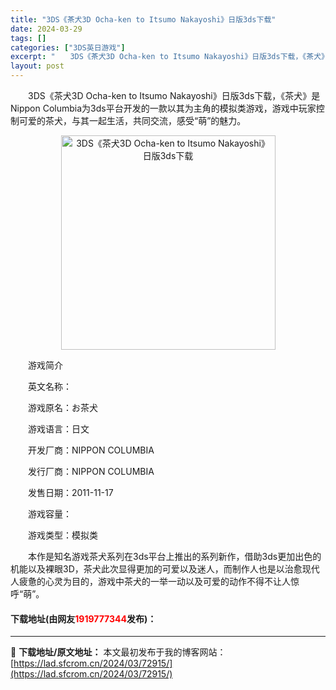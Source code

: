 ```yaml
---
title: "3DS《茶犬3D Ocha-ken to Itsumo Nakayoshi》日版3ds下载"
date: 2024-03-29
tags: []
categories: ["3DS英日游戏"]
excerpt: "　　3DS《茶犬3D Ocha-ken to Itsumo Nakayoshi》日版3ds下载，《茶犬》是Nippon Columbia为3ds平台开发的一款以其为主角的模拟类游戏，游戏中玩家控制可爱的茶犬，与其一起生活，共同交流，感受&ldquo;萌&rdquo;的魅力。 　　游戏简介 　　英文名&hellip;"
layout: post
---
```


 <p>　　3DS《茶犬3D Ocha-ken to Itsumo Nakayoshi》日版3ds下载，《茶犬》是Nippon Columbia为3ds平台开发的一款以其为主角的模拟类游戏，游戏中玩家控制可爱的茶犬，与其一起生活，共同交流，感受&ldquo;萌&rdquo;的魅力。</p> <p align="center"><img align="" border="0" src="https://lad.sfcrom.cn/wp-content/uploads/2024/03/20240329_66062ac92d050.png" width="343" alt="3DS《茶犬3D Ocha-ken to Itsumo Nakayoshi》日版3ds下载" /></p> <p>　　游戏简介</p> <p>　　英文名称：</p> <p>　　游戏原名：お茶犬</p> <p>　　游戏语言：日文</p> <p>　　开发厂商：NIPPON COLUMBIA</p> <p>　　发行厂商：NIPPON COLUMBIA</p> <p>　　发售日期：2011-11-17</p> <p>　　游戏容量：</p> <p>　　游戏类型：模拟类</p> <p>　　本作是知名游戏茶犬系列在3ds平台上推出的系列新作，借助3ds更加出色的机能以及裸眼3D，茶犬此次显得更加的可爱以及迷人，而制作人也是以治愈现代人疲惫的心灵为目的，游戏中茶犬的一举一动以及可爱的动作不得不让人惊呼&ldquo;萌&rdquo;。</p> <p><h4>下载地址(由网友<font color="red">1919777344</font>发布)：</h4></p> 

---
📖 **下载地址/原文地址：** 本文最初发布于我的博客网站：[https://lad.sfcrom.cn/2024/03/72915/](https://lad.sfcrom.cn/2024/03/72915/)
